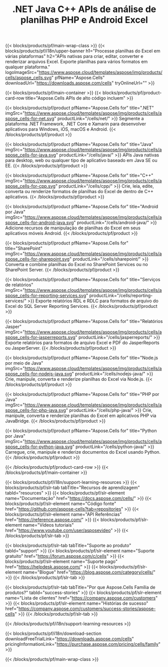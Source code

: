 ﻿---
title: .NET Java C++ APIs de análise de planilhas PHP e Android Excel 
weight: 10
url: /pt/family
description: Bibliotecas para ler, gravar e manipular arquivos do Microsoft Excel em .NET Java C++ aplicativos Android e SharePoint. Exportar planilhas no SSRS e JasperReports
---
{{< blocks/products/pf/main-wrap-class >}}
{{< blocks/products/pf/i18n/upper-banner h1="Processe planilhas do Excel em várias plataformas" h2="APIs nativas para criar, editar, converter e renderizar arquivos Excel. Exporte planilhas para vários formatos em qualquer plataforma." logoImageSrc="https://www.aspose.cloud/templates/aspose/img/products/cells/aspose_cells.svg" pfName="Aspose.Cells" downloadUrl="https://downloads.aspose.com/cells" tryOnlineUrl="" >}}

{{< blocks/products/pf/main-container >}}
{{< blocks/products/pf/product-card-row title="Aspose.Cells APIs de alto código incluem" >}}

{{< blocks/products/pf/product pfName="Aspose.Cells for" title=".NET" imgSrc="https://www.aspose.cloud/templates/aspose/img/products/cells/aspose_cells-for-net.svg" productLink="/cells/net/" >}}
Segmente a plataforma .NET Framework, .NET Core e Xamarin para desenvolver aplicativos para Windows, iOS, macOS e Android.
{{< /blocks/products/pf/product >}}

{{< blocks/products/pf/product pfName="Aspose.Cells for" title="Java" imgSrc="https://www.aspose.cloud/templates/aspose/img/products/cells/aspose_cells-for-java.svg" productLink="/cells/java/" >}}
APIs Java nativas para desktop, web ou qualquer tipo de aplicativo baseado em Java SE ou EE.
{{< /blocks/products/pf/product >}}

{{< blocks/products/pf/product pfName="Aspose.Cells for" title="C++" imgSrc="https://www.aspose.cloud/templates/aspose/img/products/cells/aspose_cells-for-cpp.svg" productLink="/cells/cpp/" >}}
Crie, leia, edite, converta ou renderize formatos de planilhas do Excel de dentro de C++ aplicativos.
{{< /blocks/products/pf/product >}}

{{< blocks/products/pf/product pfName="Aspose.Cells for" title="Android por Java" imgSrc="https://www.aspose.cloud/templates/aspose/img/products/cells/aspose_cells-for-android-java.svg" productLink="/cells/android-java/" >}}
Adicione recursos de manipulação de planilhas do Excel em seus aplicativos móveis Android.
{{< /blocks/products/pf/product >}}

{{< blocks/products/pf/product pfName="Aspose.Cells for" title="SharePoint" imgSrc="https://www.aspose.cloud/templates/aspose/img/products/cells/aspose_cells-for-sharepoint.svg" productLink="/cells/sharepoint/" >}}
Converta e combine planilhas do Excel no SharePoint Services ou no SharePoint Server.
{{< /blocks/products/pf/product >}}

{{< blocks/products/pf/product pfName="Aspose.Cells for" title="Serviços de relatórios" imgSrc="https://www.aspose.cloud/templates/aspose/img/products/cells/aspose_cells-for-reporting-services.svg" productLink="/cells/reporting-services/" >}}
Exporte relatórios RDL e RDLC para formatos de arquivo do Excel do SQL Server Reporting Services.
{{< /blocks/products/pf/product >}}

{{< blocks/products/pf/product pfName="Aspose.Cells for" title="Relatórios Jasper" imgSrc="https://www.aspose.cloud/templates/aspose/img/products/cells/aspose_cells-for-jasperreports.svg" productLink="/cells/jasperreports/" >}}
Exporte relatórios para formatos de arquivo Excel e PDF do JasperReports ou JasperServer.
{{< /blocks/products/pf/product >}}

{{< blocks/products/pf/product pfName="Aspose.Cells for" title="Node.js por meio de Java" imgSrc="https://www.aspose.cloud/templates/aspose/img/products/cells/aspose_cells-for-nodejs-java.svg" productLink="/cells/nodejs-java/" >}}
Crie, manipule, converta e renderize planilhas do Excel via Node.js.
{{< /blocks/products/pf/product >}}

{{< blocks/products/pf/product pfName="Aspose.Cells for" title="PHP por Java" imgSrc="https://www.aspose.cloud/templates/aspose/img/products/cells/aspose_cells-for-php-java.svg" productLink="/cells/php-java/" >}}
Crie, manipule, converta e renderize planilhas do Excel em aplicativos PHP via JavaBridge.
{{< /blocks/products/pf/product >}}

{{< blocks/products/pf/product pfName="Aspose.Cells for" title="Python por Java" imgSrc="https://www.aspose.cloud/templates/aspose/img/products/cells/aspose_cells-for-python-java.svg" productLink="/cells/python-java/" >}}
Carregue, crie, manipule e renderize documentos do Excel usando Python.
{{< /blocks/products/pf/product >}}

{{< /blocks/products/pf/product-card-row >}}
{{< /blocks/products/pf/main-container >}}

{{< blocks/products/pf/i18n/support-learning-resources >}}
{{< blocks/products/pf/slr-tab tabTitle="Recursos de aprendizagem" tabId="resources" >}}
{{< blocks/products/pf/slr-element name="Documentação" href="https://docs.aspose.com/cells/" >}}
{{< blocks/products/pf/slr-element name="Código fonte" href="https://github.com/aspose-cells?tab=repositories" >}}
{{< blocks/products/pf/slr-element name="API Referências" href="https://reference.aspose.com/" >}}
{{< blocks/products/pf/slr-element name="Vídeos tutoriais" href="https://www.youtube.com/user/asposevideo" >}}
{{< /blocks/products/pf/slr-tab >}}

{{< blocks/products/pf/slr-tab tabTitle="Suporte ao produto" tabId="support" >}}
{{< blocks/products/pf/slr-element name="Suporte gratuito" href="https://forum.aspose.com/c/cells" >}}
{{< blocks/products/pf/slr-element name="Suporte pago" href="https://helpdesk.aspose.com/" >}}
{{< blocks/products/pf/slr-element name="Blogue" href="https://blog.aspose.com/category/cells/" >}}
{{< /blocks/products/pf/slr-tab >}}

{{< blocks/products/pf/slr-tab tabTitle="Por que Aspose.Cells Família de produtos?" tabId="success-stories" >}}
{{< blocks/products/pf/slr-element name="Lista de clientes" href="https://company.aspose.com/customers" >}}
{{< blocks/products/pf/slr-element name="Histórias de sucesso" href="https://company.aspose.com/customers/success-stories/aspose-cells" >}}
{{< /blocks/products/pf/slr-tab >}}

{{< /blocks/products/pf/i18n/support-learning-resources >}}

{{< blocks/products/pf/i18n/download-section downloadFreeTrialLink="https://downloads.aspose.com/cells" pricingInformationLink="https://purchase.aspose.com/pricing/cells/family" >}}

{{< /blocks/products/pf/main-wrap-class >}}